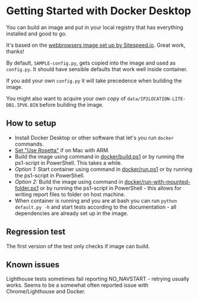 # Getting Started with Docker Desktop

You can build an image and put in your local registry that has everything installed and good to go.

It's based on the [webbrowsers image set up by Sitespeed.io](https://github.com/sitespeedio/docker-browsers). Great work, thanks!

By default, `SAMPLE-config.py`, gets copied into the image and used as `config.py`. It should have sensible defaults that work well inside container.

If you add your own `config.py` it will take precedence when building the image.

You might also want to acquire your own copy of `data/IP2LOCATION-LITE-DB1.IPV6.BIN` before building the image.

## How to setup

- Install Docker Desktop or other software that let's you run `docker` commands.
- [Set "Use Rosetta"](https://www.sitespeed.io/documentation/sitespeed.io/docker/#running-on-mac-m1-arm) if on Mac with ARM.
- Build the image using command in [docker/build.ps1](../docker/build.ps1) or by running the ps1-script in PowerShell. This takes a while.
- _Option 1:_ Start container using command in [docker/run.ps1](../docker/run.ps1) or by running the ps1-script in PowerShell.
- _Option 2:_ Build the image using command in [docker/run-with-mounted-folder.ps1](../docker/run-with-mounted-folder.ps1) or by running the ps1-script in PowerShell - this allows for writing report files to folder on host machine.
- When container is running and you are at bash you can run `python default.py -h` and start tests according to the documentation - all dependencies are already set up in the image.

## Regression test

The first version of the test only checks if image can build.

## Known issues

Lighthouse tests sometimes fail reporting NO_NAVSTART - retrying usually works. Seems to be a somewhat often reported issue with Chrome/Lighthouse and Docker.
